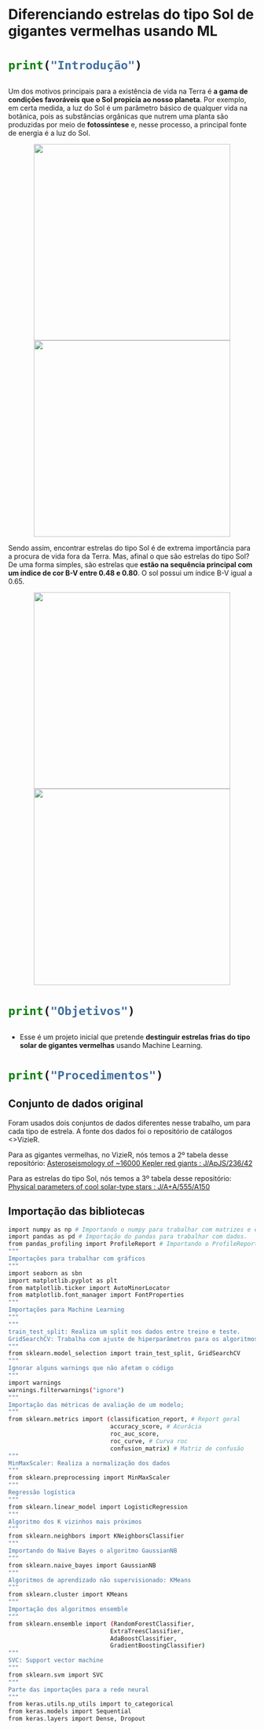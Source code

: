 # Diferenciando estrelas do tipo Sol de gigantes vermelhas usando ML

<h1>

```python
print("Introdução")
```  
 
</h1>  

Um dos motivos principais para a existência de vida na Terra é <b>a gama de condições favoráveis que o Sol propicia ao nosso planeta</b>. Por exemplo, em certa medida, a luz do Sol é um parâmetro básico de qualquer vida na botânica, pois as substâncias orgânicas que nutrem uma planta são produzidas por meio de <b>fotossíntese</b> e, nesse processo, a principal fonte de energia é a luz do Sol.

<p align="center">
 
<img src = "https://user-images.githubusercontent.com/93550626/164562407-7fafce67-f4c7-44c9-88e4-d336906ebfda.jpg" width = 400 height = 400>
<img src = "https://user-images.githubusercontent.com/93550626/164562960-26b727de-c2ff-43c3-b8a1-20ec224c5701.JPG" width = 400 height = 400>
 
<p>

Sendo assim, encontrar estrelas do tipo Sol é de extrema importância para a procura de vida fora da Terra. Mas, afinal o que são estrelas do tipo Sol? De uma forma simples, são estrelas que <b>estão na sequência principal com um índice de cor B-V entre 0.48 e 0.80</b>. O sol possui um índice B-V igual a 0.65. 

<p align="center">
 
<img src = "https://user-images.githubusercontent.com/93550626/164580474-38f935b3-1f69-4a09-9692-8f4da14e9123.jpg" width = 400 height = 400> 
<img src = "https://user-images.githubusercontent.com/93550626/164580407-365bf683-a25b-40d7-8236-ebb9b175f215.jpg" width = 400 height = 400> 
 
<p>

 
##

<h1>

```python
print("Objetivos")
```  
 
</h1>

* Esse é um projeto inicial que pretende <b>destinguir estrelas frias do tipo solar de gigantes vermelhas</b> usando Machine Learning.


##

<h1>

```python
print("Procedimentos")
```
 
## Conjunto de dados original
 
Foram usados dois conjuntos de dados diferentes nesse trabalho, um para cada tipo de estrela. A fonte dos dados foi o repositório de catálogos <>VizieR</b>.

Para as gigantes vermelhas, no VizieR, nós temos a 2º tabela desse repositório: <a href="https://cdsarc.cds.unistra.fr/viz-bin/cat/J/ApJS/236/42#/browse">Asteroseismology of ~16000 Kepler red giants : J/ApJS/236/42</a>
 
Para as estrelas do tipo Sol, nós temos a 3º tabela desse repositório: <a href="https://cdsarc.cds.unistra.fr/viz-bin/cat/J/A+A/555/A150#/browse">Physical parameters of cool solar-type stars : J/A+A/555/A150</a>
 
## Importação das bibliotecas
 
```bash
import numpy as np # Importando o numpy para trabalhar com matrizes e etc.
import pandas as pd # Importação do pandas para trabalhar com dados.
from pandas_profiling import ProfileReport # Importando o ProfileReport para fazer uma análise geral do dataset
"""
Importações para trabalhar com gráficos
"""
import seaborn as sbn
import matplotlib.pyplot as plt
from matplotlib.ticker import AutoMinorLocator 
from matplotlib.font_manager import FontProperties
"""
Importações para Machine Learning
"""
"""
train_test_split: Realiza um split nos dados entre treino e teste.
GridSearchCV: Trabalha com ajuste de hiperparâmetros para os algoritmos de ML.
"""
from sklearn.model_selection import train_test_split, GridSearchCV
"""
Ignorar alguns warnings que não afetam o código
"""
import warnings
warnings.filterwarnings("ignore")
"""
Importação das métricas de avaliação de um modelo;
"""
from sklearn.metrics import (classification_report, # Report geral
                             accuracy_score, # Acurácia
                             roc_auc_score,
                             roc_curve, # Curva roc
                             confusion_matrix) # Matriz de confusão
"""
MinMaxScaler: Realiza a normalização dos dados
"""
from sklearn.preprocessing import MinMaxScaler
"""
Regressão logística
"""
from sklearn.linear_model import LogisticRegression
"""
Algoritmo dos K vizinhos mais próximos
"""
from sklearn.neighbors import KNeighborsClassifier
"""
Importando do Naive Bayes o algoritmo GaussianNB
"""
from sklearn.naive_bayes import GaussianNB
"""
Algoritmos de aprendizado não supervisionado: KMeans
"""
from sklearn.cluster import KMeans
"""
Importação dos algoritmos ensemble
"""
from sklearn.ensemble import (RandomForestClassifier, 
                             ExtraTreesClassifier, 
                             AdaBoostClassifier, 
                             GradientBoostingClassifier)
"""
SVC: Support vector machine
"""
from sklearn.svm import SVC
"""
Parte das importações para a rede neural
"""
from keras.utils.np_utils import to_categorical
from keras.models import Sequential
from keras.layers import Dense, Dropout 
```
 
 
 
 
 
 


